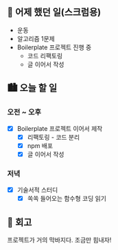 ## 🌃 어제 했던 일(스크럼용)

- 운동
- 알고리즘 1문제
- Boilerplate 프로젝트 진행 중
  - 코드 리팩토링
  - 글 이어서 작성

## 🏙️ 오늘 할 일

### 오전 ~ 오후

- [x] Boilerplate 프로젝트 이어서 제작
  - [x] 리팩토링 - 코드 분리
  - [x] npm 배포
  - [x] 글 이어서 작성

### 저녁

- [x] 기술서적 스터디
  - [x] 쏙쏙 들어오는 함수형 코딩 읽기

## 🌆 회고

프로젝트가 거의 막바지다. 조금만 힘내자!
